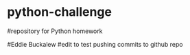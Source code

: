 # python-challenge

#repository for Python homework

#Eddie Buckalew
#edit to test pushing commits to github repo
